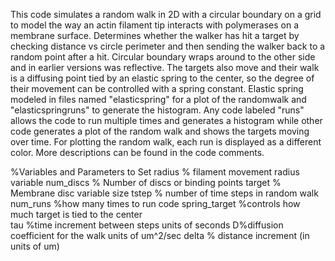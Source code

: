 This code simulates a random walk in 2D with a circular boundary on a grid to model the way an actin filament tip interacts with polymerases on a membrane surface. Determines whether the walker has hit a target by checking distance vs circle perimeter and then sending the walker back to a random point after a hit. Circular boundary wraps around to the other side and in earlier versions was reflective. The targets also move and  their walk is a diffusing point tied by an elastic spring to the center, so the degree of their movement can be controlled with a spring constant. Elastic spring modeled in files named "elasticspring" for a plot of the randomwalk and "elasticspringruns" to generate the histogram. Any code labeled "runs" allows the code to run multiple times and generates a histogram while other code generates a plot of the random walk and shows the targets moving over time. For plotting the random walk, each run is displayed as a different color.
More descriptions can be found in the code comments.

%Variables and Parameters to Set
radius     % filament movement radius variable
num_discs   % Number of discs or binding points 
target   % Membrane disc variable size
tstep  % number of time steps in random walk
num_runs %how many times to run code
spring_target %controls how much target is tied to the center  
tau %time increment between steps units of seconds 
D%diffusion coefficient for the walk units of um^2/sec
delta % distance increment (in units of um)
